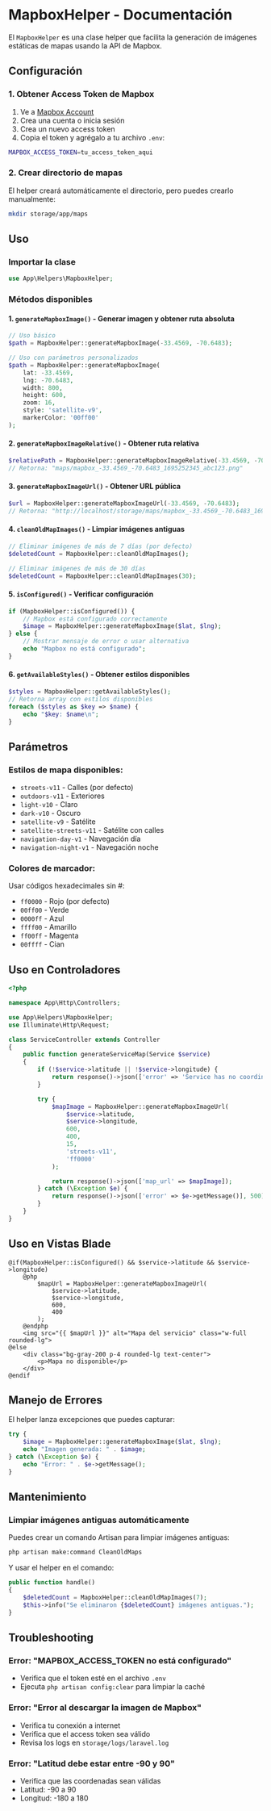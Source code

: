 # MapboxHelper - Documentación

El `MapboxHelper` es una clase helper que facilita la generación de imágenes estáticas de mapas usando la API de Mapbox.

## Configuración

### 1. Obtener Access Token de Mapbox

1. Ve a [Mapbox Account](https://account.mapbox.com/access-tokens/)
2. Crea una cuenta o inicia sesión
3. Crea un nuevo access token
4. Copia el token y agrégalo a tu archivo `.env`:

```bash
MAPBOX_ACCESS_TOKEN=tu_access_token_aqui
```

### 2. Crear directorio de mapas

El helper creará automáticamente el directorio, pero puedes crearlo manualmente:

```bash
mkdir storage/app/maps
```

## Uso

### Importar la clase

```php
use App\Helpers\MapboxHelper;
```

### Métodos disponibles

#### 1. `generateMapboxImage()` - Generar imagen y obtener ruta absoluta

```php
// Uso básico
$path = MapboxHelper::generateMapboxImage(-33.4569, -70.6483);

// Uso con parámetros personalizados
$path = MapboxHelper::generateMapboxImage(
    lat: -33.4569,
    lng: -70.6483,
    width: 800,
    height: 600,
    zoom: 16,
    style: 'satellite-v9',
    markerColor: '00ff00'
);
```

#### 2. `generateMapboxImageRelative()` - Obtener ruta relativa

```php
$relativePath = MapboxHelper::generateMapboxImageRelative(-33.4569, -70.6483);
// Retorna: "maps/mapbox_-33.4569_-70.6483_1695252345_abc123.png"
```

#### 3. `generateMapboxImageUrl()` - Obtener URL pública

```php
$url = MapboxHelper::generateMapboxImageUrl(-33.4569, -70.6483);
// Retorna: "http://localhost/storage/maps/mapbox_-33.4569_-70.6483_1695252345_abc123.png"
```

#### 4. `cleanOldMapImages()` - Limpiar imágenes antiguas

```php
// Eliminar imágenes de más de 7 días (por defecto)
$deletedCount = MapboxHelper::cleanOldMapImages();

// Eliminar imágenes de más de 30 días
$deletedCount = MapboxHelper::cleanOldMapImages(30);
```

#### 5. `isConfigured()` - Verificar configuración

```php
if (MapboxHelper::isConfigured()) {
    // Mapbox está configurado correctamente
    $image = MapboxHelper::generateMapboxImage($lat, $lng);
} else {
    // Mostrar mensaje de error o usar alternativa
    echo "Mapbox no está configurado";
}
```

#### 6. `getAvailableStyles()` - Obtener estilos disponibles

```php
$styles = MapboxHelper::getAvailableStyles();
// Retorna array con estilos disponibles
foreach ($styles as $key => $name) {
    echo "$key: $name\n";
}
```

## Parámetros

### Estilos de mapa disponibles:
- `streets-v11` - Calles (por defecto)
- `outdoors-v11` - Exteriores
- `light-v10` - Claro
- `dark-v10` - Oscuro
- `satellite-v9` - Satélite
- `satellite-streets-v11` - Satélite con calles
- `navigation-day-v1` - Navegación día
- `navigation-night-v1` - Navegación noche

### Colores de marcador:
Usar códigos hexadecimales sin #:
- `ff0000` - Rojo (por defecto)
- `00ff00` - Verde
- `0000ff` - Azul
- `ffff00` - Amarillo
- `ff00ff` - Magenta
- `00ffff` - Cian

## Uso en Controladores

```php
<?php

namespace App\Http\Controllers;

use App\Helpers\MapboxHelper;
use Illuminate\Http\Request;

class ServiceController extends Controller
{
    public function generateServiceMap(Service $service)
    {
        if (!$service->latitude || !$service->longitude) {
            return response()->json(['error' => 'Service has no coordinates'], 400);
        }

        try {
            $mapImage = MapboxHelper::generateMapboxImageUrl(
                $service->latitude,
                $service->longitude,
                600,
                400,
                15,
                'streets-v11',
                'ff0000'
            );

            return response()->json(['map_url' => $mapImage]);
        } catch (\Exception $e) {
            return response()->json(['error' => $e->getMessage()], 500);
        }
    }
}
```

## Uso en Vistas Blade

```blade
@if(MapboxHelper::isConfigured() && $service->latitude && $service->longitude)
    @php
        $mapUrl = MapboxHelper::generateMapboxImageUrl(
            $service->latitude,
            $service->longitude,
            600,
            400
        );
    @endphp
    <img src="{{ $mapUrl }}" alt="Mapa del servicio" class="w-full rounded-lg">
@else
    <div class="bg-gray-200 p-4 rounded-lg text-center">
        <p>Mapa no disponible</p>
    </div>
@endif
```

## Manejo de Errores

El helper lanza excepciones que puedes capturar:

```php
try {
    $image = MapboxHelper::generateMapboxImage($lat, $lng);
    echo "Imagen generada: " . $image;
} catch (\Exception $e) {
    echo "Error: " . $e->getMessage();
}
```

## Mantenimiento

### Limpiar imágenes antiguas automáticamente

Puedes crear un comando Artisan para limpiar imágenes antiguas:

```bash
php artisan make:command CleanOldMaps
```

Y usar el helper en el comando:

```php
public function handle()
{
    $deletedCount = MapboxHelper::cleanOldMapImages(7);
    $this->info("Se eliminaron {$deletedCount} imágenes antiguas.");
}
```

## Troubleshooting

### Error: "MAPBOX_ACCESS_TOKEN no está configurado"
- Verifica que el token esté en el archivo `.env`
- Ejecuta `php artisan config:clear` para limpiar la caché

### Error: "Error al descargar la imagen de Mapbox"
- Verifica tu conexión a internet
- Verifica que el access token sea válido
- Revisa los logs en `storage/logs/laravel.log`

### Error: "Latitud debe estar entre -90 y 90"
- Verifica que las coordenadas sean válidas
- Latitud: -90 a 90
- Longitud: -180 a 180
